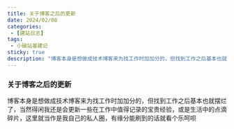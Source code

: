```yaml
---
title: 关于博客之后的更新
date: 2024/02/08
categories:
 - [建站日志]
tags:
 - 小破站基建记
sticky: true
description: "博客本身是想做成技术博客来为找工作时加加分的，但找到工作之后基本也就摆烂了，当然得闲我还是会更新一些在工作中值得记录的宝贵经验，或是生活中的点滴碎片，这里就当作是我自己的私人圈，有缘分能刷到的话就看个乐呵呗"
---
```


### 关于博客之后的更新

博客本身是想做成技术博客来为找工作时加加分的，但找到工作之后基本也就摆烂了，当然得闲我还是会更新一些在工作中值得记录的宝贵经验，或是生活中的点滴碎片，这里就当作是我自己的私人圈，有缘分能刷到的话就看个乐呵呗
